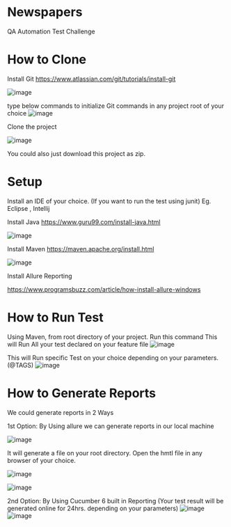 # Newspapers
QA Automation Test Challenge

# How to Clone
Install Git 
https://www.atlassian.com/git/tutorials/install-git

![image](https://user-images.githubusercontent.com/110485304/182438544-a609a993-9ee5-4224-8f00-c62d002b9f46.png)

type below commands to initialize Git commands in any project root of your choice
![image](https://user-images.githubusercontent.com/110485304/182438193-ca006b63-733a-4e9e-80c9-66415f43c911.png)


Clone the project

![image](https://user-images.githubusercontent.com/110485304/182438737-be11671f-8580-4145-8b36-a388d7bd28b9.png)

You could also just download this project as zip.

# Setup

Install an IDE of your choice. (If you want to run the test using junit)
Eg. Eclipse , Intellij

Install Java
https://www.guru99.com/install-java.html

![image](https://user-images.githubusercontent.com/110485304/182429153-0c15dec3-5252-4981-ad9b-5ef89f9b60d9.png)

Install Maven
https://maven.apache.org/install.html

![image](https://user-images.githubusercontent.com/110485304/182429265-4ca060dd-8434-4f5a-8c94-d208a0c7a45b.png)

Install Allure Reporting

https://www.programsbuzz.com/article/how-install-allure-windows

# How to Run Test
Using Maven, from root directory of your project. Run this command 
This will Run All your test declared on your feature file
![image](https://user-images.githubusercontent.com/110485304/182435786-00c9843d-7d7c-4ea1-8a22-bff0eb54bce5.png)


This will Run specific Test on your choice depending on your parameters. (@TAGS)
![image](https://user-images.githubusercontent.com/110485304/182435898-454de843-4cc4-48e6-b7d2-dad5a1561865.png)



# How to Generate Reports
We could generate reports in 2 Ways

1st Option: By Using allure we can generate reports in our local machine

![image](https://user-images.githubusercontent.com/110485304/182436070-09f754fd-2700-4247-b9e1-ed671deff98a.png)

It will generate a file on your root directory. Open the hmtl file in any browser of your choice.

![image](https://user-images.githubusercontent.com/110485304/182436229-e57a637c-96ad-4e6b-a34c-f50a02c20cd4.png)

![image](https://user-images.githubusercontent.com/110485304/182432334-26ffb609-2a43-4d74-9ca1-0b4c19e9f234.png)



2nd Option: By Using Cucumber 6 built in Reporting (Your test result will be generated online for 24hrs. depending on your parameters)
![image](https://user-images.githubusercontent.com/110485304/182431940-b6944075-667c-45ff-934c-92b7ffdc2960.png)
![image](https://user-images.githubusercontent.com/110485304/182432040-06f06e2d-2893-4ae6-808d-deb1e1916118.png)

